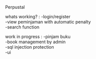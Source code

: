 Perpustal

whats working? :
-login/register <br>
-view peminjaman with automatic penalty <br>
-search function <br>

work in progress :
-pinjam buku <br>
-book management by admin <br>
-sql injection protection <br>
-ui <br>
